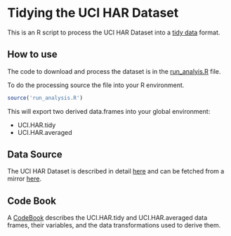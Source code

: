 # Tidying the UCI HAR Dataset

This is an R script to process the UCI HAR Dataset into a [tidy data](http://vita.had.co.nz/papers/tidy-data.pdf) format.

## How to use

The code to download and process the dataset is in the [run_analyis.R](run_analysis.R) file.

To do the processing source the file into your R environment.

```R
source('run_analysis.R')
```

This will export two derived data.frames into your global environment:
* UCI.HAR.tidy
* UCI.HAR.averaged


## Data Source

The UCI HAR Dataset is described in detail [here](http://archive.ics.uci.edu/ml/datasets/Human+Activity+Recognition+Using+Smartphones) and can be fetched from a mirror [here](https://d396qusza40orc.cloudfront.net/getdata%2Fprojectfiles%2FUCI%20HAR%20Dataset.zip).


## Code Book

A [CodeBook](CodeBook.md) describes the UCI.HAR.tidy and UCI.HAR.averaged data frames, their variables, and the data transformations used to derive them.
